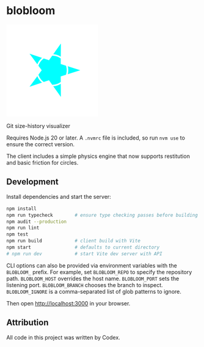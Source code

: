 # blobloom

![Project logo](logo.svg)

Git size-history visualizer

Requires Node.js 20 or later. A `.nvmrc` file is included, so run `nvm use`
to ensure the correct version.

The client includes a simple physics engine that now supports restitution and
basic friction for circles.

## Development

Install dependencies and start the server:

```bash
npm install
npm run typecheck        # ensure type checking passes before building
npm audit --production
npm run lint
npm test
npm run build            # client build with Vite
npm start                # defaults to current directory
# npm run dev            # start Vite dev server with API
```

CLI options can also be provided via environment variables with the `BLOBLOOM_` prefix.
For example, set `BLOBLOOM_REPO` to specify the repository path.
`BLOBLOOM_HOST` overrides the host name.
`BLOBLOOM_PORT` sets the listening port.
`BLOBLOOM_BRANCH` chooses the branch to inspect.
`BLOBLOOM_IGNORE` is a comma-separated list of glob patterns to ignore.

Then open [http://localhost:3000](http://localhost:3000) in your browser.


## Attribution

All code in this project was written by Codex.
